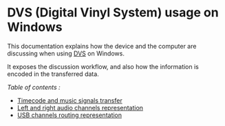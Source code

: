 # DVS (Digital Vinyl System) usage on Windows

This documentation explains how the device and the computer are discussing when
using [DVS](https://en.wikipedia.org/wiki/Vinyl_emulation) on Windows.

It exposes the discussion workflow, and also how the information is encoded in
the transferred data.

*Table of contents :*

- [Timecode and music signals transfer](timecode-and-music-signals-transfer/README.md)
- [Left and right audio channels representation](left-and-right-audio-channels-representation.md)
- [USB channels routing representation](usb-channels-routing-representation.md)
